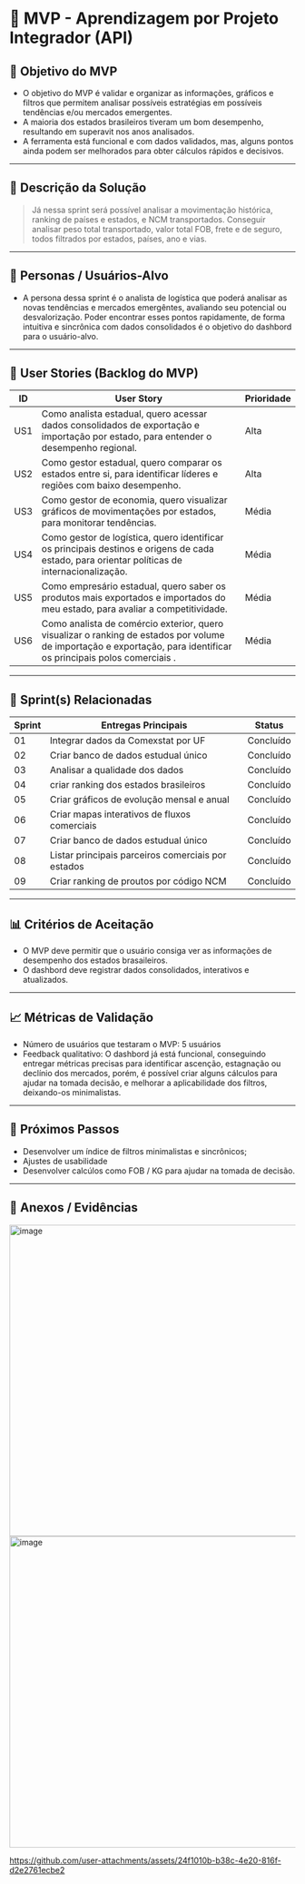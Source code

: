 # 📌 MVP - Aprendizagem por Projeto Integrador (API)

## 🎯 Objetivo do MVP
- O objetivo do MVP é validar e organizar as informações, gráficos e filtros que permitem analisar possíveis estratégias em possíveis tendências e/ou mercados emergentes. 
- A maioria dos estados brasileiros tiveram um bom desempenho, resultando em superavit nos anos analisados. 
- A ferramenta está funcional e com dados validados, mas, alguns pontos ainda podem ser melhorados para obter cálculos rápidos e decisivos. 

---

## 📝 Descrição da Solução
>Já nessa sprint será possível analisar a movimentação histórica, ranking de países e estados, e NCM transportados. 
Conseguir analisar peso total transportado, valor total FOB, frete e de seguro, todos filtrados por estados, países, ano e vias. 
---

## 👥 Personas / Usuários-Alvo
- A persona dessa sprint é o analista de logística que poderá analisar as novas tendências e mercados emergêntes, avaliando seu potencial ou desvalorização. Poder encontrar esses pontos rapidamente, de forma intuitiva e sincrônica com dados consolidados é o objetivo do dashbord para o usuário-alvo.
---

## 🔑 User Stories (Backlog do MVP)
| ID  | User Story    | Prioridade |
|-----|-----------------------------------------------------------------------------|------------|
| US1 | Como analista estadual, quero acessar dados consolidados de exportação e importação por estado, para entender o desempenho regional.         | Alta       |
| US2 | Como gestor estadual, quero comparar os estados entre si, para identificar líderes e regiões com baixo desempenho.         | Alta      |
| US3 | Como gestor de economia, quero visualizar gráficos de movimentações por estados, para monitorar tendências.         | Média      |
| US4 | Como gestor de logística, quero identificar os principais destinos e origens de cada estado, para orientar políticas de internacionalização.         | Média      |
| US5 | Como empresário estadual, quero saber os produtos mais exportados e importados do meu estado, para avaliar a competitividade.         | Média      |
| US6 | Como analista de comércio exterior, quero visualizar o ranking de estados por volume de importação e exportação, para identificar os principais polos comerciais .         | Média      |


---

## 📅 Sprint(s) Relacionadas
| Sprint | Entregas Principais                          | Status   |
|--------|----------------------------------------------|----------|
| 01     | Integrar dados da Comexstat por UF                     | Concluído|
| 02     | Criar banco de dados estudual único                  | Concluído |
| 03     | Analisar a qualidade dos dados                  | Concluído |
| 04     | criar ranking dos estados brasileiros          | Concluído |
| 05     | Criar gráficos de evolução mensal e anual                 | Concluído |
| 06     | Criar mapas interativos de fluxos comerciais            | Concluído |
| 07     | Criar banco de dados estudual único                  | Concluído |
| 08     | Listar principais parceiros comerciais por estados                  | Concluído |
| 09     | Criar ranking de proutos por código NCM                  | Concluído |

---

## 📊 Critérios de Aceitação
- O MVP deve permitir que o usuário consiga ver as informações de desempenho dos estados brasaileiros. 
- O dashbord deve registrar dados consolidados, interativos e atualizados.    

---

## 📈 Métricas de Validação
- Número de usuários que testaram o MVP: 5 usuários
- Feedback qualitativo: O dashbord já está funcional, conseguindo entregar métricas precisas para identificar ascenção, estagnação ou declínio dos mercados, porém, é possível criar alguns cálculos para ajudar na tomada decisão, e melhorar a aplicabilidade dos filtros, deixando-os minimalistas.

---

## 🚀 Próximos Passos
- Desenvolver um índice de filtros minimalistas e sincrônicos;
- Ajustes de usabilidade  
- Desenvolver calcúlos como FOB / KG para ajudar na tomada de decisão.   

---

## 📂 Anexos / Evidências
<img width="971" height="549" alt="image" src="https://github.com/user-attachments/assets/f6445ea2-1729-4af8-b329-dde0162826f6" />
<img width="986" height="549" alt="image" src="https://github.com/user-attachments/assets/833be107-5d97-40b4-8ee7-3712fe5adde6" />



https://github.com/user-attachments/assets/24f1010b-b38c-4e20-816f-d2e2761ecbe2





